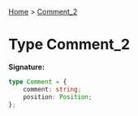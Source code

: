 [Home](../index.md) &gt; [Comment\_2](./comment_2.md)

# Type Comment\_2


<b>Signature:</b>

```typescript
type Comment = {
    comment: string;
    position: Position;
};
```
